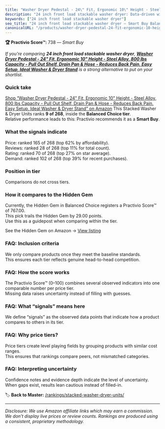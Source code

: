 ```yaml
---
title: "Washer Dryer Pedestal - 24\" Fit, Ergonomic 10\" Height - Steel Alloy, 800 lbs Capacity - Pull Out Shelf, Drain Pan & Hose - Reduces Back Pain, Easy Setup, Ideal Washer & Dryer Stand"
description: "24 inch front load stackable washer dryer: Data-driven within Balanced Choice ranking using the Practivio Score™. Positioned by quality, value, demand, findabi…"
keywords: ["24 inch front load stackable washer dryer"]
seo_title: "24 inch front load stackable washer dryer — Smart Buy Balanced Choice (2025)"
canonicalURL: "/products/washer-dryer-pedestal-24-fit-ergonomic-10-height-steel-alloy-800-lbs-capacity-pull-out-shelf-drain-pan-hose-reduces-back-pain-easy-setup-ideal-washer-dryer-stand-B0F3JQ5RMH/"
---
```


**🏆 Practivio Score™:** 738 — _Smart Buy_


*If you're comparing **24 inch front load stackable washer dryer**, **[Washer Dryer Pedestal - 24" Fit, Ergonomic 10" Height - Steel Alloy, 800 lbs Capacity - Pull Out Shelf, Drain Pan & Hose - Reduces Back Pain, Easy Setup, Ideal Washer & Dryer Stand](https://www.amazon.com/dp/B0F3JQ5RMH?tag=practivio-20)** is a strong alternative to put on your shortlist.*
### Quick take
[Shop “Washer Dryer Pedestal - 24" Fit, Ergonomic 10" Height - Steel Alloy, 800 lbs Capacity - Pull Out Shelf, Drain Pan & Hose - Reduces Back Pain, Easy Setup, Ideal Washer & Dryer Stand” on Amazon](https://www.amazon.com/dp/B0F3JQ5RMH?tag=practivio-20)
This Stacked Washer & Dryer Units ranks **9 of 268**, inside the **Balanced Choice tier**.  
Relative performance leads to this: Practivio recommends it as a **Smart Buy**.

### What the signals indicate
Price: ranked 165 of 268 (top 62% by affordability).  
Reviews: ranked 28 of 268 (top 11% for total count).  
Rating: ranked 70 of 268 (top 27% on star average).  
Demand: ranked 102 of 268 (top 39% for recent purchases).

### Position in tier
Comparisons do not cross tiers.

### How it compares to the Hidden Gem
Currently, the Hidden Gem in Balanced Choice registers a Practivio Score™ of 767.00.  
This pick trails the Hidden Gem by 29.00 points.  
Use this as a guidepost when comparing within the tier.  

See the Hidden Gem on Amazon → [View listing](https://www.amazon.com/dp/B09YLKMHLH?tag=practivio-20)

### FAQ: Inclusion criteria
We only compare products once they meet the baseline standards.  
This ensures each tier reflects genuine head-to-head competition.

### FAQ: How the score works
The Practivio Score™ (0–100) combines several observed indicators into one comparable number per price tier.  
Missing data raises uncertainty instead of filling with guesses.

### FAQ: What “signals” means here
We define “signals” as the observed data points that indicate how a product compares to others in its tier.

### FAQ: Why price tiers?
Price tiers create level playing fields by grouping products with similar cost ranges.  
This ensures that rankings compare peers, not mismatched categories.

### FAQ: Interpreting uncertainty
Confidence notes and evidence depth indicate the level of uncertainty.  
When gaps exist, results lean cautious instead of filled-in.


🏷️ **Back to Master:** [/rankings/stacked-washer-dryer-units/](/rankings/stacked-washer-dryer-units/)

---
_Disclosure: We use Amazon affiliate links which may earn a commission. We don’t display live prices or review counts. Rankings are produced using a consistent, proprietary methodology._
